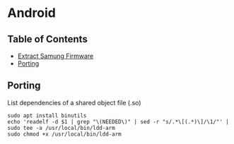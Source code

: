 # Android

## Table of Contents
* [Extract Samung Firmware](android/extract_samsung_firmware/README.md)
* [Porting](#porting)

## Porting

List dependencies of a shared object file (.so)
```
sudo apt install binutils
echo 'readelf -d $1 | grep "\(NEEDED\)" | sed -r "s/.*\[(.*)\]/\1/"' | sudo tee -a /usr/local/bin/ldd-arm
sudo chmod +x /usr/local/bin/ldd-arm
```
